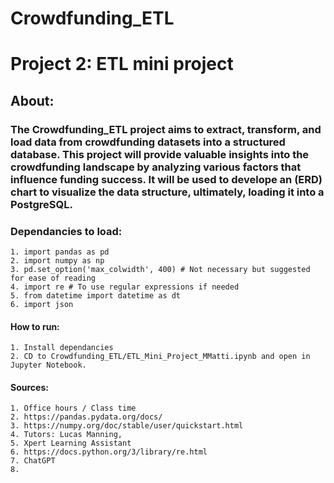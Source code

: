 # Crowdfunding_ETL
# Project 2: ETL mini project
## About: 
### The Crowdfunding_ETL project aims to extract, transform, and load data from crowdfunding datasets into a structured database. This project will provide valuable insights into the crowdfunding landscape by analyzing various factors that influence funding success. It will be used to develope an (ERD) chart to visualize the data structure, ultimately, loading it into a PostgreSQL. 



### Dependancies to load:
    1. import pandas as pd
    2. import numpy as np
    3. pd.set_option('max_colwidth', 400) # Not necessary but suggested for ease of reading
    4. import re # To use regular expressions if needed
    5. from datetime import datetime as dt
    6. import json

#### How to run:
    1. Install dependancies
    2. CD to Crowdfunding_ETL/ETL_Mini_Project_MMatti.ipynb and open in Jupyter Notebook.

#### Sources:
    1. Office hours / Class time
    2. https://pandas.pydata.org/docs/
    3. https://numpy.org/doc/stable/user/quickstart.html
    4. Tutors: Lucas Manning, 
    5. Xpert Learning Assistant
    6. https://docs.python.org/3/library/re.html
    7. ChatGPT
    8. 